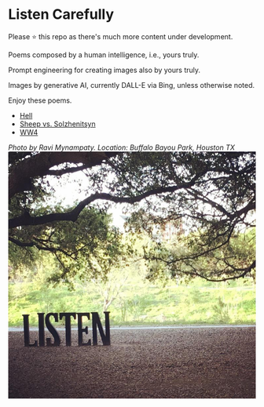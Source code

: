 # Listen Carefully

Please :star: this repo as there's much more content under development.  

Poems composed by a human intelligence, i.e., yours truly.

Prompt engineering for creating images also by yours truly.
  
Images by generative AI, currently DALL-E via Bing, unless otherwise noted.

Enjoy these poems. 

- [Hell](https://github.com/mynampaty/listening-to-lines/tree/main/poems/Hell.md)
- [Sheep vs. Solzhenitsyn](https://github.com/mynampaty/listening-to-lines/blob/main/poems/Lies.md)
- [WW4](https://github.com/mynampaty/listening-to-lines/blob/main/poems/WW4.md)

_Photo by Ravi Mynampaty. Location: Buffalo Bayou Park, Houston TX_  
<img src="poems/assets/images/listen1.jpeg" alt="Listen" title="Listen Carefully">  
